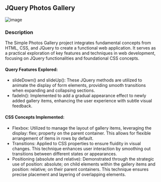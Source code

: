 ## JQuery Photos Gallery

![image](https://github.com/pietradev/jquery-photos-gallery/assets/123756392/bdd20997-3aaa-437d-9853-5b0e5316fa4d)


### Description
The Simple Photos Gallery project integrates fundamental concepts from HTML, CSS, and JQuery to create a functional web application. It serves as a practical exploration of key features and techniques in web development, focusing on JQuery functionalities and foundational CSS concepts.

#### Query Features Explored:
- slideDown() and slideUp(): These JQuery methods are utilized to animate the display of form elements, providing smooth transitions when expanding and collapsing sections.
- fadeIn(): Implemented to add a gradual appearance effect to newly added gallery items, enhancing the user experience with subtle visual feedback.

#### CSS Concepts Implemented:
- Flexbox: Utilized to manage the layout of gallery items, leveraging the display: flex; property on the parent container. This allows for flexible arrangement of items in rows by default.
- Transitions: Applied to CSS properties to ensure fluidity in visual changes. This technique enhances user interaction by smoothing out transitions between different states or appearances.
- Positioning (absolute and relative): Demonstrated through the strategic use of position: absolute; on child elements within the gallery items and position: relative; on their parent containers. This technique ensures precise placement and layering of overlapping elements.
